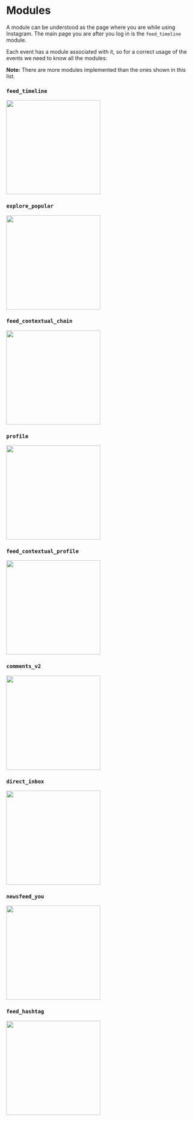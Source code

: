 # Modules

A module can be understood as the page where you are while using Instagram. The main page you are after you log in is the `feed_timeline` module.

Each event has a module associated with it, so for a correct usage of the events we need to know all the modules:

**Note:** There are more modules implemented than the ones shown in this list.

### `feed_timeline`

<img src="https://mgp25.com/instaprivatedocs/feed_timeline.png" width=250>

### `explore_popular`

<img src="https://mgp25.com/instaprivatedocs/explore_popular.png" width=250>


### `feed_contextual_chain`

<img src="https://mgp25.com/instaprivatedocs/feed_contextual_chain.png" width=250>

### `profile`

<img src="https://mgp25.com/instaprivatedocs/profile.png" width=250>

### `feed_contextual_profile`

<img src="https://mgp25.com/instaprivatedocs/feed_contextual_profile.png" width=250>


### `comments_v2`

<img src="https://mgp25.com/instaprivatedocs/comments_v2.png" width=250>


### `direct_inbox`

<img src="https://mgp25.com/instaprivatedocs/direct_inbox.png" width=250>


### `newsfeed_you`

<img src="https://mgp25.com/instaprivatedocs/newsfeed_you.png" width=250>


### `feed_hashtag`

<img src="https://mgp25.com/instaprivatedocs/feed_hashtag.png" width=250>